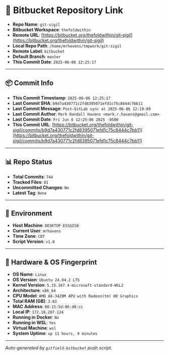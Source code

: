 # 🔗 Bitbucket Repository Link

- **Repo Name**: `git-sigil`
- **Bitbucket Workspace**: `thefoldwithin`
- **Remote URL**: [https://bitbucket.org/thefoldwithin/git-sigil](https://bitbucket.org/thefoldwithin/git-sigil)
- **Local Repo Path**: `/home/mrhavens/tmpwork/git-sigil`
- **Remote Label**: `bitbucket`
- **Default Branch**: `master`
- **This Commit Date**: `2025-06-06 12:25:17`

---

## 📦 Commit Info

- **This Commit Timestamp**: `2025-06-06 12:25:17`
- **Last Commit SHA**: `b9d7a430771c2fd8395071efd1c75c8444c7bb11`
- **Last Commit Message**: `Post-GitLab sync at 2025-06-06 12:19:09`
- **Last Commit Author**: `Mark Randall Havens <mark.r.havens@gmail.com>`
- **Last Commit Date**: `Fri Jun 6 12:25:06 2025 -0500`
- **This Commit URL**: [https://bitbucket.org/thefoldwithin/git-sigil/commits/b9d7a430771c2fd8395071efd1c75c8444c7bb11](https://bitbucket.org/thefoldwithin/git-sigil/commits/b9d7a430771c2fd8395071efd1c75c8444c7bb11)

---

## 📊 Repo Status

- **Total Commits**: `744`
- **Tracked Files**: `81`
- **Uncommitted Changes**: `No`
- **Latest Tag**: `None`

---

## 🧭 Environment

- **Host Machine**: `DESKTOP-E5SGI58`
- **Current User**: `mrhavens`
- **Time Zone**: `CDT`
- **Script Version**: `v1.0`

---

## 🧬 Hardware & OS Fingerprint

- **OS Name**: `Linux`
- **OS Version**: `Ubuntu 24.04.2 LTS`
- **Kernel Version**: `5.15.167.4-microsoft-standard-WSL2`
- **Architecture**: `x86_64`
- **CPU Model**: `AMD A6-3420M APU with Radeon(tm) HD Graphics`
- **Total RAM (GB)**: `3.63`
- **MAC Address**: `00:15:5d:86:d8:cc`
- **Local IP**: `172.18.207.124`
- **Running in Docker**: `No`
- **Running in WSL**: `Yes`
- **Virtual Machine**: `wsl`
- **System Uptime**: `up 11 hours, 9 minutes`

---

_Auto-generated by `gitfield-bitbucket` push script._
